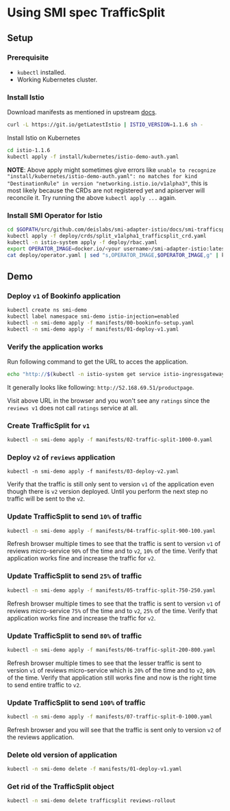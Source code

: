 # Using SMI spec TrafficSplit

## Setup

### Prerequisite

* `kubectl` installed.
* Working Kubernetes cluster.

### Install Istio

Download manifests as mentioned in upstream [docs](https://istio.io/docs/setup/kubernetes/download/#download-and-prepare-for-the-installation).


```bash
curl -L https://git.io/getLatestIstio | ISTIO_VERSION=1.1.6 sh -
```

Install Istio on Kubernetes

```bash
cd istio-1.1.6
kubectl apply -f install/kubernetes/istio-demo-auth.yaml
```

**NOTE**: Above apply might sometimes give errors like `unable to recognize "install/kubernetes/istio-demo-auth.yaml": no matches for kind "DestinationRule" in version "networking.istio.io/v1alpha3"`, this is most likely because the CRDs are not registered yet and apiserver will reconcile it. Try running the above `kubectl apply ...` again.

### Install SMI Operator for Istio

```bash
cd $GOPATH/src/github.com/deislabs/smi-adapter-istio/docs/smi-trafficsplit
kubectl apply -f deploy/crds/split_v1alpha1_trafficsplit_crd.yaml
kubectl -n istio-system apply -f deploy/rbac.yaml
export OPERATOR_IMAGE=docker.io/<your username>/smi-adapter-istio:latest
cat deploy/operator.yaml | sed "s,OPERATOR_IMAGE,$OPERATOR_IMAGE,g" | kubectl apply -f -
```

## Demo

### Deploy `v1` of Bookinfo application

```bash
kubectl create ns smi-demo
kubectl label namespace smi-demo istio-injection=enabled
kubectl -n smi-demo apply -f manifests/00-bookinfo-setup.yaml
kubectl -n smi-demo apply -f manifests/01-deploy-v1.yaml
```

### Verify the application works

Run following command to get the URL to acces the application.

```bash
echo "http://$(kubectl -n istio-system get service istio-ingressgateway -o jsonpath='{.status.loadBalancer.ingress[0].ip}')/productpage"
```

It generally looks like following: `http://52.168.69.51/productpage`.

Visit above URL in the browser and you won't see any `ratings` since the `reviews v1` does not call `ratings` service at all.

### Create TrafficSplit for `v1`

```bash
kubectl -n smi-demo apply -f manifests/02-traffic-split-1000-0.yaml
```

### Deploy `v2` of `reviews` application

```
kubectl -n smi-demo apply -f manifests/03-deploy-v2.yaml
```

Verify that the traffic is still only sent to version `v1` of the application even though there is `v2` version deployed. Until you perform the next step no traffic will be sent to the `v2`.

### Update TrafficSplit to send `10%` of traffic

```bash
kubectl -n smi-demo apply -f manifests/04-traffic-split-900-100.yaml
```

Refresh browser multiple times to see that the traffic is sent to version `v1` of reviews micro-service `90%` of the time and to `v2`, `10%` of the time. Verify that application works fine and increase the traffic for `v2`.

### Update TrafficSplit to send `25%` of traffic

```bash
kubectl -n smi-demo apply -f manifests/05-traffic-split-750-250.yaml
```

Refresh browser multiple times to see that the traffic is sent to version `v1` of reviews micro-service `75%` of the time and to `v2`, `25%` of the time. Verify that application works fine and increase the traffic for `v2`.

### Update TrafficSplit to send `80%` of traffic

```bash
kubectl -n smi-demo apply -f manifests/06-traffic-split-200-800.yaml
```

Refresh browser multiple times to see that the lesser traffic is sent to version `v1` of reviews micro-service which is `20%` of the time and to `v2`, `80%` of the time. Verify that application still works fine and now is the right time to send entire traffic to `v2`.

### Update TrafficSplit to send `100%` of traffic

```bash
kubectl -n smi-demo apply -f manifests/07-traffic-split-0-1000.yaml
```

Refresh browser and you will see that the traffic is sent only to version `v2` of the reviews application.

### Delete old version of application

```bash
kubectl -n smi-demo delete -f manifests/01-deploy-v1.yaml
```

### Get rid of the TrafficSplit object

```bash
kubectl -n smi-demo delete trafficsplit reviews-rollout
```
